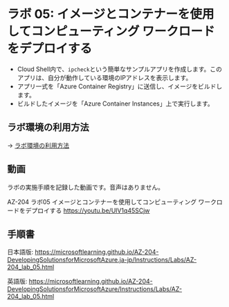 # ラボ 05: イメージとコンテナーを使用してコンピューティング ワークロードをデプロイする

- Cloud Shell内で、`ipcheck`という簡単なサンプルアプリを作成します。このアプリは、自分が動作している環境のIPアドレスを表示します。
- アプリ一式を「Azure Container Registry」に送信し、イメージをビルドします。
- ビルドしたイメージを「Azure Container Instances」上で実行します。

## ラボ環境の利用方法

→ [ラボ環境の利用方法](lab00.md)

## 動画

ラボの実施手順を記録した動画です。音声はありません。

AZ-204 ラボ05 イメージとコンテナーを使用してコンピューティング ワークロードをデプロイする
https://youtu.be/UlV1q45SCjw

## 手順書

日本語版:
https://microsoftlearning.github.io/AZ-204-DevelopingSolutionsforMicrosoftAzure.ja-jp/Instructions/Labs/AZ-204_lab_05.html

英語版:
https://microsoftlearning.github.io/AZ-204-DevelopingSolutionsforMicrosoftAzure/Instructions/Labs/AZ-204_lab_05.html
